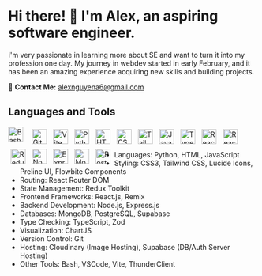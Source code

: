 # Hi there! 👋 I'm Alex, an aspiring software engineer.

I'm very passionate in learning more about SE and want to turn it into my profession one day. My journey in webdev started in early February, and it has been an amazing experience acquiring new skills and building projects.

📧 **Contact Me:** alexnguyena6@gmail.com

## Languages and Tools

<img align="left" alt="Bash" width="30px" style="padding-right:10px;" src="https://cdn.jsdelivr.net/gh/devicons/devicon/icons/bash/bash-original.svg" />
<img align="left" alt="Git" width="30px" style="padding:5px;" src="https://cdn.jsdelivr.net/gh/devicons/devicon/icons/git/git-original.svg" />
<img align="left" alt="Vite" width="30px" style="padding:5px;" src="https://cdn.jsdelivr.net/gh/devicons/devicon/icons/vitejs/vitejs-original.svg" />
<img align="left" alt="Python" width="30px" style="padding:5px;" src="https://cdn.jsdelivr.net/gh/devicons/devicon/icons/python/python-original.svg" />
<img align="left" alt="HTML" width="30px" style="padding:5px;" src="https://cdn.jsdelivr.net/gh/devicons/devicon/icons/html5/html5-original.svg" />
<img align="left" alt="CSS" width="30px" style="padding:5px;" src="https://cdn.jsdelivr.net/gh/devicons/devicon/icons/css3/css3-original.svg" />
<img align="left" alt="TailwindCSS" width="30px" style="padding:5px;" src="https://cdn.jsdelivr.net/gh/devicons/devicon/icons/tailwindcss/tailwindcss-original.svg" />
<img align="left" alt="JavaScript" width="30px" style="padding:5px;" src="https://cdn.jsdelivr.net/gh/devicons/devicon/icons/javascript/javascript-original.svg" />
<img align="left" alt="TypeScript" width="30px" style="padding:5px;" src="https://cdn.jsdelivr.net/gh/devicons/devicon/icons/typescript/typescript-original.svg" />
<img align="left" alt="React" width="30px" style="padding:5px;" src="https://cdn.jsdelivr.net/gh/devicons/devicon/icons/react/react-original.svg" />
<img align="left" alt="React Router DOM" width="30px" style="padding:5px;" src="https://cdn.jsdelivr.net/gh/devicons/devicon/icons/reactrouter/reactrouter-original.svg" />
<img align="left" alt="Redux" width="30px" style="padding:5px;" src="https://cdn.jsdelivr.net/gh/devicons/devicon/icons/redux/redux-original.svg" />
<img align="left" alt="NodeJS" width="30px" style="padding:5px;" src="https://cdn.jsdelivr.net/gh/devicons/devicon/icons/nodejs/nodejs-original.svg" />
<img align="left" alt="ExpressJS" width="30px" style="padding:5px;" src="https://cdn.jsdelivr.net/gh/devicons/devicon/icons/express/express-original.svg" />
<img align="left" alt="MongoDB" width="30px" style="padding:5px;" src="https://cdn.jsdelivr.net/gh/devicons/devicon/icons/mongodb/mongodb-original.svg" />
<img align="left" alt="PostgreSQL" width="30px" style="padding:5px;" src="https://cdn.jsdelivr.net/gh/devicons/devicon/icons/postgresql/postgresql-original.svg" />
<br /><br />

- Languages: Python, HTML, JavaScript
- Styling: CSS3, Tailwind CSS, Lucide Icons, Preline UI, Flowbite Components
- Routing: React Router DOM
- State Management: Redux Toolkit
- Frontend Frameworks: React.js, Remix
- Backend Development: Node.js, Express.js
- Databases: MongoDB, PostgreSQL, Supabase
- Type Checking: TypeScript, Zod
- Visualization: ChartJS
- Version Control: Git
- Hosting: Cloudinary (Image Hosting), Supabase (DB/Auth Server Hosting)
- Other Tools: Bash, VSCode, Vite, ThunderClient
